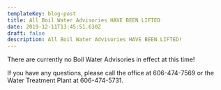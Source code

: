 ```yaml
---
templateKey: blog-post
title: All Boil Water Advisories HAVE BEEN LIFTED
date: 2019-12-11T13:45:51.630Z
draft: false
description: All Boil Water Advisories HAVE BEEN LIFTED!
---
```

There are currently no Boil Water Advisories in effect at this time!  

If you have any questions, please call the office at 606-474-7569 or the Water Treatment Plant at 606-474-5731.
